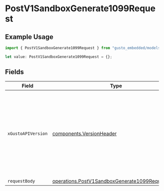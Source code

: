 # PostV1SandboxGenerate1099Request

## Example Usage

```typescript
import { PostV1SandboxGenerate1099Request } from "gusto_embedded/models/operations";

let value: PostV1SandboxGenerate1099Request = {};
```

## Fields

| Field                                                                                                                                                                                                                        | Type                                                                                                                                                                                                                         | Required                                                                                                                                                                                                                     | Description                                                                                                                                                                                                                  |
| ---------------------------------------------------------------------------------------------------------------------------------------------------------------------------------------------------------------------------- | ---------------------------------------------------------------------------------------------------------------------------------------------------------------------------------------------------------------------------- | ---------------------------------------------------------------------------------------------------------------------------------------------------------------------------------------------------------------------------- | ---------------------------------------------------------------------------------------------------------------------------------------------------------------------------------------------------------------------------- |
| `xGustoAPIVersion`                                                                                                                                                                                                           | [components.VersionHeader](../../models/components/versionheader.md)                                                                                                                                                         | :heavy_minus_sign:                                                                                                                                                                                                           | Determines the date-based API version associated with your API call. If none is provided, your application's [minimum API version](https://docs.gusto.com/embedded-payroll/docs/api-versioning#minimum-api-version) is used. |
| `requestBody`                                                                                                                                                                                                                | [operations.PostV1SandboxGenerate1099RequestBody](../../models/operations/postv1sandboxgenerate1099requestbody.md)                                                                                                           | :heavy_minus_sign:                                                                                                                                                                                                           | N/A                                                                                                                                                                                                                          |